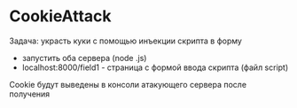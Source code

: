 # CookieAttack
Задача: украсть куки с помощью инъекции скрипта в форму
- запустить оба сервера (node <filename>.js)
- localhost:8000/field1 - страница с формой ввода скрипта (файл script)

Cookie будут выведены в консоли атакующего сервера после получения
